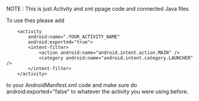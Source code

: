 NOTE : This is just Activity and xml ppage code and connected Java files

To use thes please add 

        <activity
            android:name=".YOUR_ACTIVITY_NAME"
            android:exported="true">
            <intent-filter>
                <action android:name="android.intent.action.MAIN" />
                <category android:name="android.intent.category.LAUNCHER" />
            </intent-filter>
        </activity>

to your AndroidManifest.xml code and make sure do       android:exported="false"         to whatever the activity you were using before.
